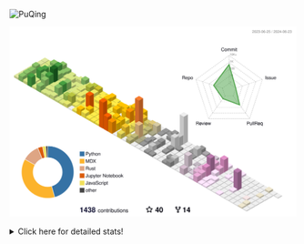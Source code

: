 ![PuQing](https://user-images.githubusercontent.com/27223114/171565019-9a56fae6-b08b-421f-99db-7e830da42371.png)

![](./profile-3d-contrib/profile-season-animate.svg)

<details>
<summary>Click here for detailed stats!</summary>

<!--START_SECTION:waka-->
![Lines of code](https://img.shields.io/badge/From%20Hello%20World%20I%27ve%20Written-1.4%20million%20lines%20of%20code-blue)

**🐱 My GitHub Data** 

> 📦 396.1 kB Used in GitHub's Storage 
 > 
> 🏆 379 Contributions in the Year 2024
 > 
> 🚫 Not Opted to Hire
 > 
> 📜 46 Public Repositories 
 > 
> 🔑 29 Private Repositories 
 > 
**I'm an Early 🐤** 

```text
🌞 Morning                620 commits         ██░░░░░░░░░░░░░░░░░░░░░░░   07.91 % 
🌆 Daytime                3687 commits        ████████████░░░░░░░░░░░░░   47.02 % 
🌃 Evening                1583 commits        █████░░░░░░░░░░░░░░░░░░░░   20.19 % 
🌙 Night                  1952 commits        ██████░░░░░░░░░░░░░░░░░░░   24.89 % 
```


📊 **This Week I Spent My Time On** 

```text
💬 Programming Languages: 
Python                   19 hrs 6 mins       ███████████░░░░░░░░░░░░░░   43.18 % 
Browsing                 11 hrs 26 mins      ██████░░░░░░░░░░░░░░░░░░░   25.84 % 
GitHubing                4 hrs 44 mins       ███░░░░░░░░░░░░░░░░░░░░░░   10.73 % 
Searching                1 hr 55 mins        █░░░░░░░░░░░░░░░░░░░░░░░░   04.36 % 
CLI                      1 hr 55 mins        █░░░░░░░░░░░░░░░░░░░░░░░░   04.34 % 

🔥 Editors: 
VS Code                  22 hrs 6 mins       ████████████░░░░░░░░░░░░░   49.95 % 
Chrome                   20 hrs 14 mins      ███████████░░░░░░░░░░░░░░   45.70 % 
fish                     1 hr 55 mins        █░░░░░░░░░░░░░░░░░░░░░░░░   04.34 % 

💻 Operating System: 
Mac                      22 hrs 9 mins       █████████████░░░░░░░░░░░░   50.05 % 
Linux                    22 hrs 6 mins       ████████████░░░░░░░░░░░░░   49.95 % 
```


<!--END_SECTION:waka-->
</details>
